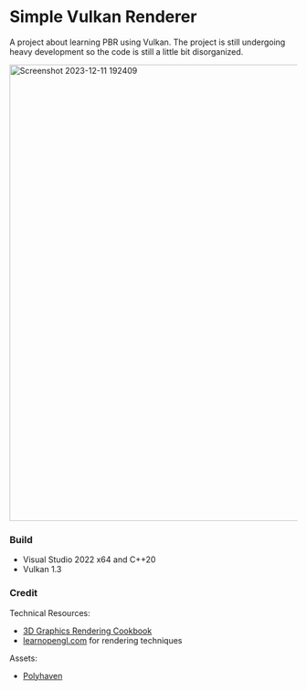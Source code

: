 # Simple Vulkan Renderer

A project about learning PBR using Vulkan. The project is still undergoing heavy development so the code is still a little bit disorganized.

<img width="800" alt="Screenshot 2023-12-11 192409" src="https://github.com/azer89/HelloVulkan/assets/790432/89d84776-4faa-438e-adfe-65a03aa0c41e">

### Build
* Visual Studio 2022 x64 and C++20
* Vulkan 1.3

### Credit
Technical Resources:
* [3D Graphics Rendering Cookbook](https://github.com/PacktPublishing/3D-Graphics-Rendering-Cookbook)
* [learnopengl.com](https://learnopengl.com/) for rendering techniques

Assets:
* [Polyhaven](https://polyhaven.com/)
